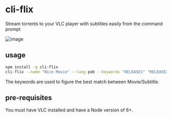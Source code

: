 # cli-flix

Stream torrents to your VLC player with subtitles easily from the command prompt

![image](https://cloud.githubusercontent.com/assets/771129/20242941/7952cbfe-a928-11e6-98e8-96b4665702e9.png)

## usage
```sh
npm install -g cli-flix
cli-flix --name "Nice Movie" --lang pob --keywords "RELEASE1" "RELEASE2"
```

The keywords are used to figure the best match between Movie/Subtitle.

## pre-requisites

You must have VLC installed and have a Node version of 6+.
